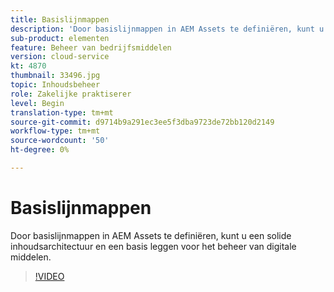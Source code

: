 ```yaml
---
title: Basislijnmappen
description: 'Door basislijnmappen in AEM Assets te definiëren, kunt u een solide inhoudsarchitectuur en een basis leggen voor het beheer van digitale middelen. '
sub-product: elementen
feature: Beheer van bedrijfsmiddelen
version: cloud-service
kt: 4870
thumbnail: 33496.jpg
topic: Inhoudsbeheer
role: Zakelijke praktiserer
level: Begin
translation-type: tm+mt
source-git-commit: d9714b9a291ec3ee5f3dba9723de72bb120d2149
workflow-type: tm+mt
source-wordcount: '50'
ht-degree: 0%

---
```



# Basislijnmappen

Door basislijnmappen in AEM Assets te definiëren, kunt u een solide inhoudsarchitectuur en een basis leggen voor het beheer van digitale middelen.

>[!VIDEO](https://video.tv.adobe.com/v/33496/?quality=12&learn=on&hidetitle=true)
